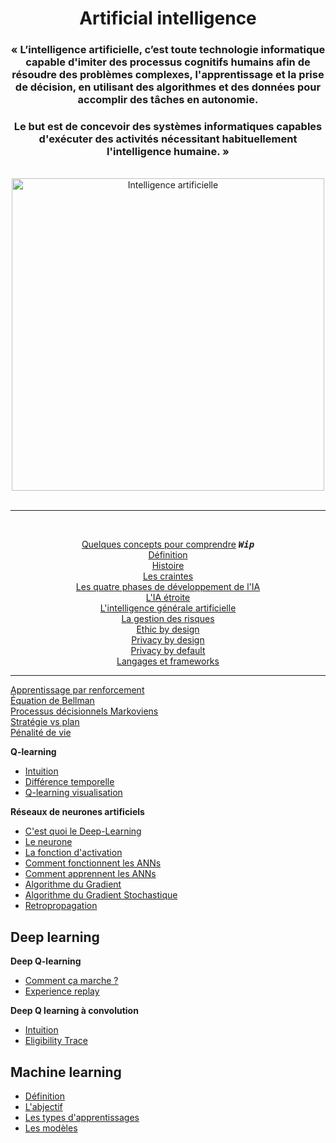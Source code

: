 <h1 align="center">Artificial intelligence</h1>

<div align="center">
<h3>« L’intelligence artificielle, c’est toute technologie informatique capable d'imiter des processus cognitifs humains afin de résoudre des problèmes complexes, l'apprentissage et la prise de décision, en utilisant des algorithmes et des données pour accomplir des tâches en autonomie.</h4>
<h3>Le but est de concevoir des systèmes informatiques capables d'exécuter des activités nécessitant habituellement l'intelligence humaine. »</h4>
<br>
<a href="#">
    <!-- <img src="img\ai.webp" alt="Intelligence artificielle" title="Intelligence artificielle" height="500px"> -->
    <!-- <img src="img\T4JJfM4rH7ibTZXbojOQ--1--ojlrz.webp" alt="Intelligence artificielle" title="Intelligence artificielle" height="500px"> -->
    <img src="https://maze-guru.oss-accelerate.aliyuncs.com/image/AE493CE96966A0AB67A85A38E639F14F-01.jpg" title="Intelligence artificielle" height="500px">
</a>

</div>
<br>
<hr>
<br>
<div align="center">

[Quelques concepts pour comprendre](basics/basicConcepts "Quelques concepts pour comprendre ce qu'est l'intelligence artificielle") <kbd>_**Wip**_</kbd>   
[Définition](basics/define "Qu'est-ce qu'une intelligence artificielle")   
[Histoire](basics/history "L'histoire de l'intelligence artificielle")   
[Les craintes](basics/fears "Les caintes face à l'IA")   
[Les quatre phases de développement de l'IA](basics/aiDevelopmentPeriods "Les quates grandes phases de l'intelligence artificielle")  
[L'IA étroite](basics/weakAI "Weak AI = Narrow AI (IA étroite)")  
[L'intelligence générale artificielle](basics/agi "Intelligence générale artificielle = IA forte")  
[La gestion des risques](basics/riskManagement "La gestion des risques")  
[Ethic by design](basics/ethicByDesign "Ethic by design")  
[Privacy by design](basics/privacyByDesign "Privacy by design")  
[Privacy by default](basics/privacyByDefault "Privacy by default")  
[Langages et frameworks](basics/languagesAndFrameworks "Langages et frameworks")  

</div>

___

[Apprentissage par renforcement](reinforcementLearning "Apprentissage par renforcement")  
[Équation de Bellman](BellmanEquation "Équation de Bellman")  
[Processus décisionnels Markoviens](processusDeDecisionMarkoviens "Processus décisionnels Markoviens")  
[Stratégie vs plan](StatégieVSplan "Stratégie vs plan")  
[Pénalité de vie](PenaliteDeVie "Pénalité de vie")  

**Q-learning**  
- [Intuition](Q-learningIntuition "Q-Learning, Intuition")  
- [Différence temporelle](timeDifference "Différence temporelle")  
- [Q-learning visualisation](Q-learningVisualisaition "Q-learning visualisation")  

**Réseaux de neurones artificiels**  
* [C'est quoi le Deep-Learning](ArtificiallNeuralNetwork/WhatsDeepLearning  "C'est quoi l'apprentissage profond")  
* [Le neurone](ArtificiallNeuralNetwork/Neuron "Le neurone")  
* [La fonction d'activation](ArtificiallNeuralNetwork/activationFunction "La fonction d'activation")  
* [Comment fonctionnent les ANNs](ArtificiallNeuralNetwork/HowANNswork "Comment fonctionnenet les réseaux de neurones artificiels")  
* [Comment apprennent les ANNs](ArtificiallNeuralNetwork/HowANNsLearn "Comment apprennent les réseaux de neurones artificiels")  
* [Algorithme du Gradient](ArtificiallNeuralNetwork/gradientAlgorithm "Mettre à jour les poids avec l'algorithme du Gradient")  
* [Algorithme du Gradient Stochastique](ArtificiallNeuralNetwork/stochasticGradientAlgorithm "Algorithme du Gradient Stochastique")  
* [Retropropagation](ArtificiallNeuralNetwork/Retropropagation "La retropropagation")

<!-- **Réseau de neurone à convolution**
* [Définition]( 'Qu'est qu'un réseau de neurone à convolution)
* [Convolution]()
* [Couche ReLU]()
* [Pooling]()
* [Flattening]()
* [Full conection]()
* [Fonction `softmax` et entropie croisée]() -->

## **Deep learning**
**Deep Q-learning**
* [Comment ça marche ?](Deep_Q-Learning_intuition/ccm "Comment ça marche")  
* [Experience replay](Deep_Q-Learning_intuition/experienceReplay "Experience replay")

**Deep Q learning à convolution**
* [Intuition](Convolutional_Deep_Q-learning/Intuition)  
* [Eligibility Trace](Convolutional_Deep_Q-learning/eligibilityTrace "n-step Q-Learning")

## **Machine learning**
* [Définition](machineLearning/definition "Définition de l'apprentissage automatique")
* [L'abjectif](machineLearning/goal "L'objectif recherché en l'apprentissage automatique")
* [Les types d'apprentissages](machineLearning/typesOfLearning "Les types d'apprentissage")
* [Les modèles](machineLearning/models "Les modèles de machine learning")
<!-- * [Les biais](machineLearning/bias "Les biais") -->

<div align="center">
    <a href="#">
        <!-- img align="center" src="https://maze-guru.oss-accelerate.aliyuncs.com/image/101E8BCE8EE41BE7B8718F2CCDEE1C67-01.jpg" alt="Intelligence artificielle" title="Intelligence artificielle" height="500px"> -->
        <!-- <img align="center" src="https://maze-guru.oss-accelerate.aliyuncs.com/image/608AA2F661846DF8855A13AF358253C1-01.jpg" alt="Intelligence artificielle" title="Intelligence artificielle" height="500px"> -->
        <!-- <img align="center" src="https://maze-guru.oss-accelerate.aliyuncs.com/image/422BC52DFA06E274BDA7F733D2DCAAD4-01.jpg" alt="Intelligence artificielle" title="Intelligence artificielle" height="500px"> -->
    </a>
</div>